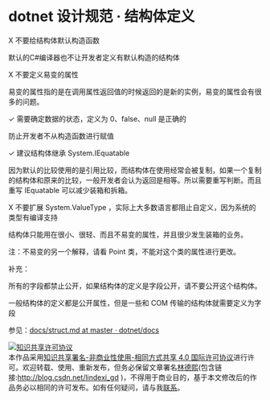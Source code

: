 
# dotnet 设计规范 · 结构体定义


<!--more-->



<!-- 标签：设计规范，规范 -->

X 不要给结构体默认构造函数

默认的C#编译器也不让开发者定义有默认构造的结构体

X 不要定义易变的属性

易变的属性指的是在调用属性返回值的时候返回的是新的实例，易变的属性会有很多的问题。

✓ 需要确定数据的状态，定义为 0、false、null 是正确的

防止开发者不从构造函数进行赋值

✓ 建议结构体继承 System.IEquatable 

因为默认的比较使用的是引用比较，而结构体在使用经常会被复制，如果一个复制的结构体和原来的比较，一般开发者会认为返回是相等。所以需要重写判断。而且重写 IEquatable 可以减少装箱和拆箱。

X 不要扩展 System.ValueType ，实际上大多数语言都阻止自定义，因为系统的类型有编译支持

结构体只能用在很小、很轻、而且不易变的属性，并且很少发生装箱的业务。

注：不易变的另一个解释，请看 Point 类，不能对这个类的属性进行更改。

补充：

所有的字段都禁止公开，如果结构体的定义是字段公开，请不要公开这个结构体。

一般结构体的定义都是公开属性，但是一些和 COM 传输的结构体就需要定义为字段

参见：[docs/struct.md at master · dotnet/docs](https://github.com/dotnet/docs/blob/master/docs/standard/design-guidelines/struct.md )




<a rel="license" href="http://creativecommons.org/licenses/by-nc-sa/4.0/"><img alt="知识共享许可协议" style="border-width:0" src="https://licensebuttons.net/l/by-nc-sa/4.0/88x31.png" /></a><br />本作品采用<a rel="license" href="http://creativecommons.org/licenses/by-nc-sa/4.0/">知识共享署名-非商业性使用-相同方式共享 4.0 国际许可协议</a>进行许可。欢迎转载、使用、重新发布，但务必保留文章署名[林德熙](http://blog.csdn.net/lindexi_gd)(包含链接:http://blog.csdn.net/lindexi_gd )，不得用于商业目的，基于本文修改后的作品务必以相同的许可发布。如有任何疑问，请与我[联系](mailto:lindexi_gd@163.com)。